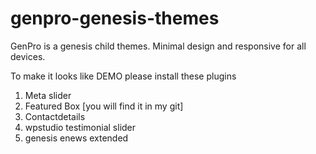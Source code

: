 # genpro-genesis-themes
GenPro is a genesis child themes. Minimal design and responsive for all devices. 

To make it looks like DEMO please install these plugins 

1. Meta slider 
2. Featured Box [you will find it in my git]
3. Contactdetails
4. wpstudio testimonial slider
5. genesis enews extended

